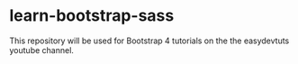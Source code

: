 # learn-bootstrap-sass
This repository will be used for Bootstrap 4 tutorials on the the easydevtuts youtube channel.
